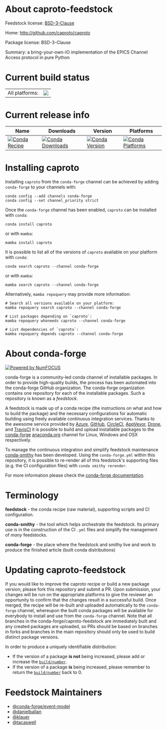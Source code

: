 About caproto-feedstock
=======================

Feedstock license: [BSD-3-Clause](https://github.com/conda-forge/caproto-feedstock/blob/main/LICENSE.txt)

Home: http://github.com/caproto/caproto

Package license: BSD-3-Clause

Summary: a bring-your-own-IO implementation of the EPICS Channel Access protocol in pure Python

Current build status
====================


<table><tr><td>All platforms:</td>
    <td>
      <a href="https://dev.azure.com/conda-forge/feedstock-builds/_build/latest?definitionId=3788&branchName=main">
        <img src="https://dev.azure.com/conda-forge/feedstock-builds/_apis/build/status/caproto-feedstock?branchName=main">
      </a>
    </td>
  </tr>
</table>

Current release info
====================

| Name | Downloads | Version | Platforms |
| --- | --- | --- | --- |
| [![Conda Recipe](https://img.shields.io/badge/recipe-caproto-green.svg)](https://anaconda.org/conda-forge/caproto) | [![Conda Downloads](https://img.shields.io/conda/dn/conda-forge/caproto.svg)](https://anaconda.org/conda-forge/caproto) | [![Conda Version](https://img.shields.io/conda/vn/conda-forge/caproto.svg)](https://anaconda.org/conda-forge/caproto) | [![Conda Platforms](https://img.shields.io/conda/pn/conda-forge/caproto.svg)](https://anaconda.org/conda-forge/caproto) |

Installing caproto
==================

Installing `caproto` from the `conda-forge` channel can be achieved by adding `conda-forge` to your channels with:

```
conda config --add channels conda-forge
conda config --set channel_priority strict
```

Once the `conda-forge` channel has been enabled, `caproto` can be installed with `conda`:

```
conda install caproto
```

or with `mamba`:

```
mamba install caproto
```

It is possible to list all of the versions of `caproto` available on your platform with `conda`:

```
conda search caproto --channel conda-forge
```

or with `mamba`:

```
mamba search caproto --channel conda-forge
```

Alternatively, `mamba repoquery` may provide more information:

```
# Search all versions available on your platform:
mamba repoquery search caproto --channel conda-forge

# List packages depending on `caproto`:
mamba repoquery whoneeds caproto --channel conda-forge

# List dependencies of `caproto`:
mamba repoquery depends caproto --channel conda-forge
```


About conda-forge
=================

[![Powered by
NumFOCUS](https://img.shields.io/badge/powered%20by-NumFOCUS-orange.svg?style=flat&colorA=E1523D&colorB=007D8A)](https://numfocus.org)

conda-forge is a community-led conda channel of installable packages.
In order to provide high-quality builds, the process has been automated into the
conda-forge GitHub organization. The conda-forge organization contains one repository
for each of the installable packages. Such a repository is known as a *feedstock*.

A feedstock is made up of a conda recipe (the instructions on what and how to build
the package) and the necessary configurations for automatic building using freely
available continuous integration services. Thanks to the awesome service provided by
[Azure](https://azure.microsoft.com/en-us/services/devops/), [GitHub](https://github.com/),
[CircleCI](https://circleci.com/), [AppVeyor](https://www.appveyor.com/),
[Drone](https://cloud.drone.io/welcome), and [TravisCI](https://travis-ci.com/)
it is possible to build and upload installable packages to the
[conda-forge](https://anaconda.org/conda-forge) [anaconda.org](https://anaconda.org/)
channel for Linux, Windows and OSX respectively.

To manage the continuous integration and simplify feedstock maintenance
[conda-smithy](https://github.com/conda-forge/conda-smithy) has been developed.
Using the ``conda-forge.yml`` within this repository, it is possible to re-render all of
this feedstock's supporting files (e.g. the CI configuration files) with ``conda smithy rerender``.

For more information please check the [conda-forge documentation](https://conda-forge.org/docs/).

Terminology
===========

**feedstock** - the conda recipe (raw material), supporting scripts and CI configuration.

**conda-smithy** - the tool which helps orchestrate the feedstock.
                   Its primary use is in the construction of the CI ``.yml`` files
                   and simplify the management of *many* feedstocks.

**conda-forge** - the place where the feedstock and smithy live and work to
                  produce the finished article (built conda distributions)


Updating caproto-feedstock
==========================

If you would like to improve the caproto recipe or build a new
package version, please fork this repository and submit a PR. Upon submission,
your changes will be run on the appropriate platforms to give the reviewer an
opportunity to confirm that the changes result in a successful build. Once
merged, the recipe will be re-built and uploaded automatically to the
`conda-forge` channel, whereupon the built conda packages will be available for
everybody to install and use from the `conda-forge` channel.
Note that all branches in the conda-forge/caproto-feedstock are
immediately built and any created packages are uploaded, so PRs should be based
on branches in forks and branches in the main repository should only be used to
build distinct package versions.

In order to produce a uniquely identifiable distribution:
 * If the version of a package **is not** being increased, please add or increase
   the [``build/number``](https://docs.conda.io/projects/conda-build/en/latest/resources/define-metadata.html#build-number-and-string).
 * If the version of a package **is** being increased, please remember to return
   the [``build/number``](https://docs.conda.io/projects/conda-build/en/latest/resources/define-metadata.html#build-number-and-string)
   back to 0.

Feedstock Maintainers
=====================

* [@conda-forge/event-model](https://github.com/orgs/conda-forge/teams/event-model/)
* [@danielballan](https://github.com/danielballan/)
* [@klauer](https://github.com/klauer/)
* [@tacaswell](https://github.com/tacaswell/)


<!-- dummy commit to enable rerendering -->

